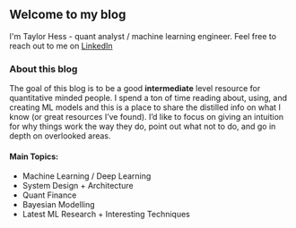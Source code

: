 ## Welcome to my blog

I'm Taylor Hess - quant analyst / machine learning engineer.  Feel free to reach out to me on [LinkedIn](https://www.linkedin.com/in/taylorwhess/)

### About this blog

The goal of this blog is to be a good **intermediate** level resource for quantitative minded people. I spend a ton of time reading about, using, and creating ML models and this is a place to share the distilled info on what I know (or great resources I’ve found). I’d like to focus on giving an intuition for why things work the way they do,  point out what not to do, and go in depth on overlooked areas. 

#### Main Topics:
- Machine Learning / Deep Learning
- System Design + Architecture
- Quant Finance
- Bayesian Modelling
- Latest ML Research + Interesting Techniques

